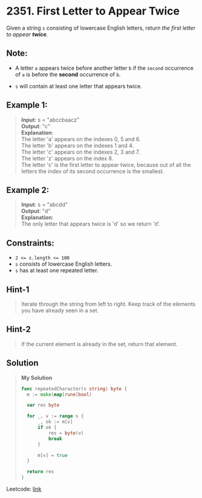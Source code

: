 # 2351. First Letter to Appear Twice

Given a string `s` consisting of lowercase English letters, return *the first letter to appear **twice**.*

## Note:

* A letter `a` appears twice before another letter `b` if the `second` occurrence of `a` is before the **second** occurrence of `b`.

* `s` will contain at least one letter that appears twice.
 

## Example 1:

> **Input**: s = "abccbaacz" \
> **Output**: "c" \
> **Explanation**: \
The letter 'a' appears on the indexes 0, 5 and 6. \
The letter 'b' appears on the indexes 1 and 4. \
The letter 'c' appears on the indexes 2, 3 and 7. \
The letter 'z' appears on the index 8. \
The letter 'c' is the first letter to appear twice, because out of all the letters the index of its second occurrence is the smallest.

## Example 2:

> **Input**: s = "abcdd" \
> **Output**: "d" \
> **Explanation**: \
The only letter that appears twice is 'd' so we return  'd'. 

## Constraints:

* `2 <= s.length <= 100`
* `s` consists of lowercase English letters.
* `s` has at least one repeated letter.

## Hint-1

> Iterate through the string from left to right. Keep track of the elements you have already seen in a set.

## Hint-2

> If the current element is already in the set, return that element.

## Solution
> **My Solution**
> ```go
> func repeatedCharacter(s string) byte {
> 	m := make(map[rune]bool)
> 
> 	var res byte
> 
> 	for _, v := range s {
> 		_, ok := m[v]
> 		if ok {
> 			res = byte(v)
> 			break
> 		}
> 
> 		m[v] = true
> 	}
> 
> 	return res
> }
> ```

Leetcode: [link](https://leetcode.com/problems/first-letter-to-appear-twice/description/)    
